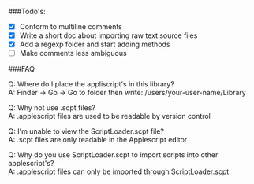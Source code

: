###Todo's:
- [x] Conform to multiline comments
- [x] Write a short doc about importing raw text source files
- [x] Add a regexp folder and start adding methods
- [ ] Make comments less ambiguous

###FAQ

Q: Where do I place the appliscript's in this library?<br/>
A: Finder -> Go -> Go to folder then write: /users/your-user-name/Library

Q: Why not use .scpt files?<br/>
A: .applescript files are used to be readable by version control

Q: I'm unable to view the ScriptLoader.scpt file?<br/>
A: .scpt files are only readable in the Applescript editor

Q: Why do you use ScriptLoader.scpt to import scripts into other applescript's?<br/>
A: .applescript files can only be imported through ScriptLoader.scpt
